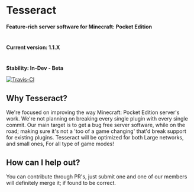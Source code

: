 Tesseract
===============

__Feature-rich server software for Minecraft: Pocket Edition__
#
__Current version: 1.1.X__
#
__Stability: In-Dev - Beta__

[![Travis-CI](https://img.shields.io/travis/TesseractTeam/Tesseract.svg)](https://travis-ci.org/TesseractTeam/Tesseract)

Why Tesseract?
-------------
We're focused on improving the way Minecraft: Pocket Edition server's work. We're not planning on breaking every single plugin with every single commit. Our main target is to get a bug free server software, while on the road; making sure it's not a 'too of a game changing' that'd break support for existing plugins.  Tesseract will be optimized for both Large networks, and small ones, For all type of game modes! 

How can I help out?
-------------
You can contribute through PR's, just submit one and one of our members will definitely merge it; if found to be correct. 




